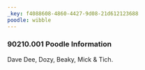 ```yaml
---
_key: f4088608-4860-4427-9d08-21d612123688
poodle: wibble
---
```


### 90210.001 Poodle Information

Dave Dee, Dozy, Beaky, Mick & Tich.
